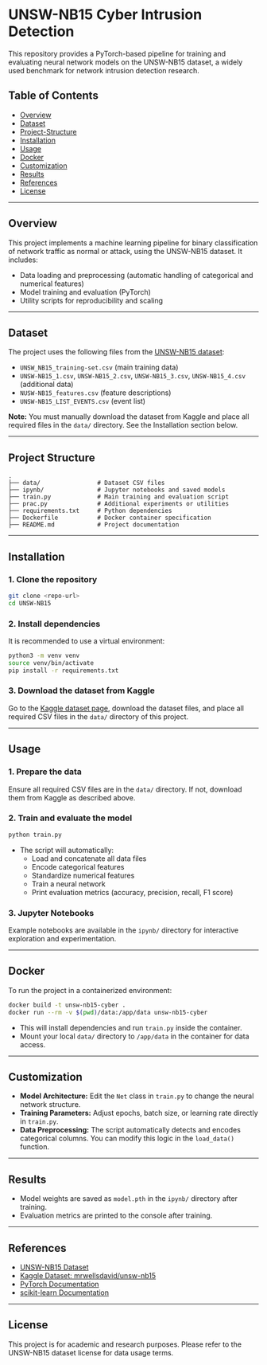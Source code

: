 # UNSW-NB15 Cyber Intrusion Detection

This repository provides a PyTorch-based pipeline for training and evaluating neural network models on the UNSW-NB15 dataset, a widely used benchmark for network intrusion detection research.

## Table of Contents

- [Overview](#overview)
- [Dataset](#dataset)
- [Project-Structure](#project-structure)
- [Installation](#installation)
- [Usage](#usage)
- [Docker](#docker)
- [Customization](#customization)
- [Results](#results)
- [References](#references)
- [License](#license)

---

## Overview

This project implements a machine learning pipeline for binary classification of network traffic as normal or attack, using the UNSW-NB15 dataset. It includes:
- Data loading and preprocessing (automatic handling of categorical and numerical features)
- Model training and evaluation (PyTorch)
- Utility scripts for reproducibility and scaling

---

## Dataset

The project uses the following files from the [UNSW-NB15 dataset](https://www.unsw.adfa.edu.au/unsw-canberra-cyber/cybersecurity/ADFA-NB15-Datasets/):
- `UNSW_NB15_training-set.csv` (main training data)
- `UNSW-NB15_1.csv`, `UNSW-NB15_2.csv`, `UNSW-NB15_3.csv`, `UNSW-NB15_4.csv` (additional data)
- `NUSW-NB15_features.csv` (feature descriptions)
- `UNSW-NB15_LIST_EVENTS.csv` (event list)

**Note:** You must manually download the dataset from Kaggle and place all required files in the `data/` directory. See the Installation section below.

---

## Project Structure

```
.
├── data/                # Dataset CSV files
├── ipynb/               # Jupyter notebooks and saved models
├── train.py             # Main training and evaluation script
├── prac.py              # Additional experiments or utilities
├── requirements.txt     # Python dependencies
├── Dockerfile           # Docker container specification
├── README.md            # Project documentation
```

---

## Installation

### 1. Clone the repository

```bash
git clone <repo-url>
cd UNSW-NB15
```

### 2. Install dependencies

It is recommended to use a virtual environment:

```bash
python3 -m venv venv
source venv/bin/activate
pip install -r requirements.txt
```

### 3. Download the dataset from Kaggle

Go to the [Kaggle dataset page](https://www.kaggle.com/datasets/mrwellsdavid/unsw-nb15), download the dataset files, and place all required CSV files in the `data/` directory of this project.

---

## Usage

### 1. Prepare the data

Ensure all required CSV files are in the `data/` directory. If not, download them from Kaggle as described above.

### 2. Train and evaluate the model

```bash
python train.py
```

- The script will automatically:
  - Load and concatenate all data files
  - Encode categorical features
  - Standardize numerical features
  - Train a neural network
  - Print evaluation metrics (accuracy, precision, recall, F1 score)

### 3. Jupyter Notebooks

Example notebooks are available in the `ipynb/` directory for interactive exploration and experimentation.

---

## Docker

To run the project in a containerized environment:

```bash
docker build -t unsw-nb15-cyber .
docker run --rm -v $(pwd)/data:/app/data unsw-nb15-cyber
```

- This will install dependencies and run `train.py` inside the container.
- Mount your local `data/` directory to `/app/data` in the container for data access.

---

## Customization

- **Model Architecture:** Edit the `Net` class in `train.py` to change the neural network structure.
- **Training Parameters:** Adjust epochs, batch size, or learning rate directly in `train.py`.
- **Data Preprocessing:** The script automatically detects and encodes categorical columns. You can modify this logic in the `load_data()` function.

---

## Results

- Model weights are saved as `model.pth` in the `ipynb/` directory after training.
- Evaluation metrics are printed to the console after training.

---

## References

- [UNSW-NB15 Dataset](https://www.unsw.adfa.edu.au/unsw-canberra-cyber/cybersecurity/ADFA-NB15-Datasets/)
- [Kaggle Dataset: mrwellsdavid/unsw-nb15](https://www.kaggle.com/datasets/mrwellsdavid/unsw-nb15)
- [PyTorch Documentation](https://pytorch.org/)
- [scikit-learn Documentation](https://scikit-learn.org/)

---

## License

This project is for academic and research purposes. Please refer to the UNSW-NB15 dataset license for data usage terms.
